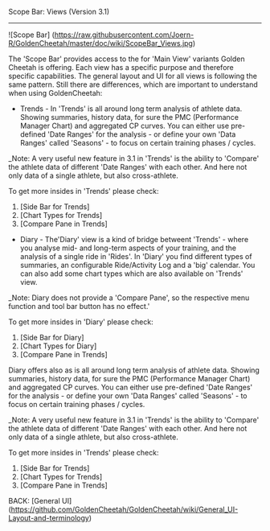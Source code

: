 Scope Bar: Views (Version 3.1)
***

![Scope Bar] (https://raw.githubusercontent.com/Joern-R/GoldenCheetah/master/doc/wiki/ScopeBar_Views.jpg)

The 'Scope Bar' provides access to the for 'Main View' variants Golden Cheetah is offering. Each view has a specific purpose and therefore specific capabilities. The general layout and UI for all views is following the same pattern. Still there are differences, which are important to understand when using GoldenCheetah:

* Trends - In 'Trends' is all around long term analysis of athlete data. Showing summaries, history data, for sure the PMC (Performance Manager Chart) and aggregated CP curves. You can either use pre-defined 'Date Ranges' for the analysis - or define your own 'Data Ranges' called 'Seasons' - to focus on certain training phases / cycles.

_Note: A very useful new feature in 3.1 in 'Trends' is the ability to 'Compare' the athlete data of different 'Date Ranges' with each other. And here not only data of a single athlete, but also cross-athlete.

To get more insides in 'Trends' please check:

1. [Side Bar for Trends]
2. [Chart Types for Trends]
3. [Compare Pane in Trends]

* Diary - The'Diary' view is a kind of bridge betweent 'Trends' - where you analyse mid- and long-term aspects of your training, and the analysis of a single ride in 'Rides'. In 'Diary' you find different types of summaries, an configurable Ride/Activity Log and a 'big' calendar. You can also add some chart types which are also available on 'Trends' view.

_Note: Diary does not provide a 'Compare Pane', so the respective menu function and tool bar button has no effect.'

To get more insides in 'Diary' please check:

1. [Side Bar for Diary]
2. [Chart Types for Diary]
3. [Compare Pane in Trends]



Diary offers also as is all around long term analysis of athlete data. Showing summaries, history data, for sure the PMC (Performance Manager Chart) and aggregated CP curves. You can either use pre-defined 'Date Ranges' for the analysis - or define your own 'Data Ranges' called 'Seasons' - to focus on certain training phases / cycles.

_Note: A very useful new feature in 3.1 in 'Trends' is the ability to 'Compare' the athlete data of different 'Date Ranges' with each other. And here not only data of a single athlete, but also cross-athlete.

To get more insides in 'Trends' please check:

1. [Side Bar for Trends]
2. [Chart Types for Trends]
3. [Compare Pane in Trends]









BACK: [General UI] (https://github.com/GoldenCheetah/GoldenCheetah/wiki/General_UI-Layout-and-terminology)
